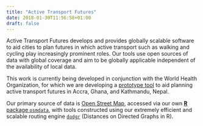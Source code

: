 ```yaml
---
title: "Active Transport Futures"
date: 2018-01-30T11:56:58+01:00
draft: false
---
```


Active Transport Futures develops and provides globally scalable software to aid
cities to plan futures in which active transport such as walking and cycling play
increasingly prominent roles. Our tools use open sources of data with global
coverage and aim to be globally applicable independent of the availability of
local data.

This work is currently being developed in conjunction with the World Health
Organization, for which we are developing a [prototype tool](../who1) to aid planning
active transport futures in Accra, Ghana, and Kathmandu, Nepal.

Our primary source of data is [Open Street Map](https://openstreetmap.org),
accessed via our own [**R** package
`osmdata`](https://ropensci.github.io/osmdata), with tools constructed using our
extremely efficient and scalable routing engine
[`dodgr`](https://atfutures.github.io/dodgr/)  (Distances on Directed Graphs in
R).

[ATFutures Organization]: https://atfutures.github.io
